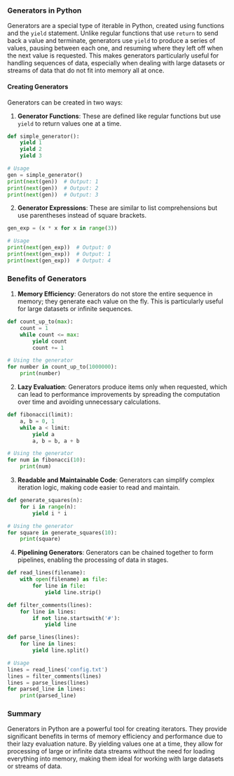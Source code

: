 ### Generators in Python

Generators are a special type of iterable in Python, created using functions and the `yield` statement. Unlike regular functions that use `return` to send back a value and terminate, generators use `yield` to produce a series of values, pausing between each one, and resuming where they left off when the next value is requested. This makes generators particularly useful for handling sequences of data, especially when dealing with large datasets or streams of data that do not fit into memory all at once.

#### Creating Generators

Generators can be created in two ways:

1. **Generator Functions**: These are defined like regular functions but use `yield` to return values one at a time.

```python
def simple_generator():
    yield 1
    yield 2
    yield 3

# Usage
gen = simple_generator()
print(next(gen))  # Output: 1
print(next(gen))  # Output: 2
print(next(gen))  # Output: 3
```

2. **Generator Expressions**: These are similar to list comprehensions but use parentheses instead of square brackets.

```python
gen_exp = (x * x for x in range(3))

# Usage
print(next(gen_exp))  # Output: 0
print(next(gen_exp))  # Output: 1
print(next(gen_exp))  # Output: 4
```

### Benefits of Generators

1. **Memory Efficiency**: Generators do not store the entire sequence in memory; they generate each value on the fly. This is particularly useful for large datasets or infinite sequences.

```python
def count_up_to(max):
    count = 1
    while count <= max:
        yield count
        count += 1

# Using the generator
for number in count_up_to(1000000):
    print(number)
```

2. **Lazy Evaluation**: Generators produce items only when requested, which can lead to performance improvements by spreading the computation over time and avoiding unnecessary calculations.

```python
def fibonacci(limit):
    a, b = 0, 1
    while a < limit:
        yield a
        a, b = b, a + b

# Using the generator
for num in fibonacci(10):
    print(num)
```

3. **Readable and Maintainable Code**: Generators can simplify complex iteration logic, making code easier to read and maintain.

```python
def generate_squares(n):
    for i in range(n):
        yield i * i

# Using the generator
for square in generate_squares(10):
    print(square)
```

4. **Pipelining Generators**: Generators can be chained together to form pipelines, enabling the processing of data in stages.

```python
def read_lines(filename):
    with open(filename) as file:
        for line in file:
            yield line.strip()

def filter_comments(lines):
    for line in lines:
        if not line.startswith('#'):
            yield line

def parse_lines(lines):
    for line in lines:
        yield line.split()

# Usage
lines = read_lines('config.txt')
lines = filter_comments(lines)
lines = parse_lines(lines)
for parsed_line in lines:
    print(parsed_line)
```

### Summary

Generators in Python are a powerful tool for creating iterators. They provide significant benefits in terms of memory efficiency and performance due to their lazy evaluation nature. By yielding values one at a time, they allow for processing of large or infinite data streams without the need for loading everything into memory, making them ideal for working with large datasets or streams of data.